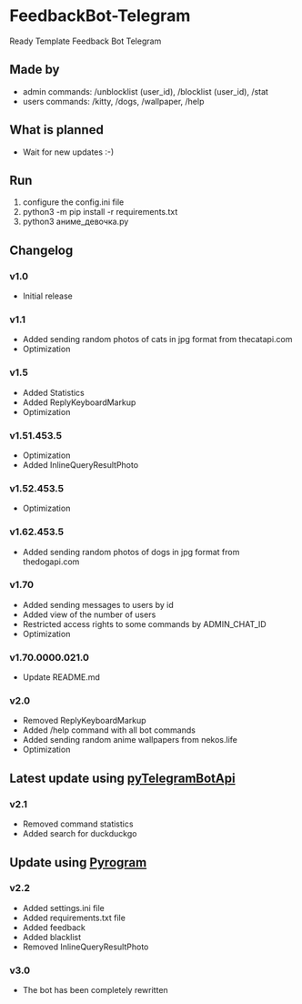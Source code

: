 # FeedbackBot-Telegram
 Ready Template Feedback Bot Telegram
## Made by
- admin commands: /unblocklist (user_id), /blocklist (user_id), /stat
- users commands: /kitty, /dogs, /wallpaper, /help

## What is planned
- Wait for new updates :-)

## Run
1. configure the config.ini file
2. python3 -m pip install -r requirements.txt
3. python3 аниме_девочка.py

## Changelog
### v1.0
- Initial release
### v1.1
- Added sending random photos of cats in jpg format from thecatapi.com
- Optimization
### v1.5
- Added Statistics
- Added ReplyKeyboardMarkup
- Optimization
### v1.51.453.5
- Optimization
- Added InlineQueryResultPhoto
### v1.52.453.5
- Optimization
### v1.62.453.5
- Added sending random photos of dogs in jpg format from thedogapi.com
### v1.70
- Added sending messages to users by id
- Added view of the number of users
- Restricted access rights to some commands by ADMIN_CHAT_ID
- Optimization
### v1.70.0000.021.0
- Update README.md
### v2.0
- Removed ReplyKeyboardMarkup
- Added /help command with all bot commands
- Added sending random anime wallpapers from nekos.life
- Optimization
## Latest update using [pyTelegramBotApi](https://github.com/eternnoir/pyTelegramBotAPI)
### v2.1
- Removed command statistics
- Added search for duckduckgo
## Update using [Pyrogram](https://github.com/pyrogram/pyrogram)
### v2.2
- Added settings.ini file
- Added requirements.txt file
- Added feedback
- Added blacklist
- Removed InlineQueryResultPhoto
### v3.0
- The bot has been completely rewritten